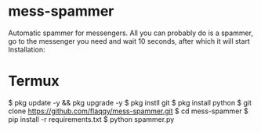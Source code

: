 # mess-spammer
Automatic spammer for messengers.
All you can probably do is a spammer, go to the messenger you need and wait 10 seconds, after which it will start
Installation: 
# Termux
$ pkg update -y && pkg upgrade -y
$ pkg instll git 
$ pkg install python 
$ git clone https://github.com/flaqqy/mess-spammer.git
$ cd mess-spammer
$ pip install -r requirements.txt
$ python spammer.py
